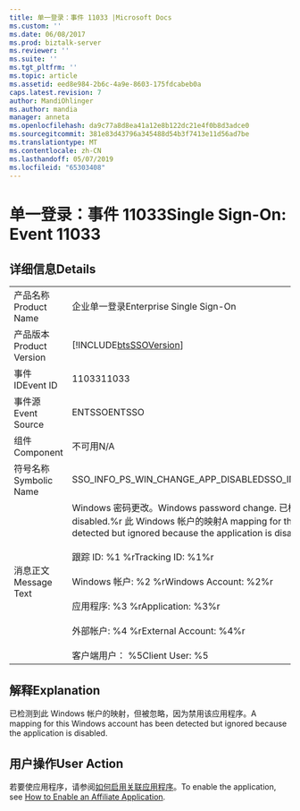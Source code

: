 ```yaml
---
title: 单一登录：事件 11033 |Microsoft Docs
ms.custom: ''
ms.date: 06/08/2017
ms.prod: biztalk-server
ms.reviewer: ''
ms.suite: ''
ms.tgt_pltfrm: ''
ms.topic: article
ms.assetid: eed8e984-2b6c-4a9e-8603-175fdcabeb0a
caps.latest.revision: 7
author: MandiOhlinger
ms.author: mandia
manager: anneta
ms.openlocfilehash: da9c77a8d8ea41a12e8b122dc21e4f0b8d3adce0
ms.sourcegitcommit: 381e83d43796a345488d54b3f7413e11d56ad7be
ms.translationtype: MT
ms.contentlocale: zh-CN
ms.lasthandoff: 05/07/2019
ms.locfileid: "65303408"
---
```

# <a name="single-sign-on-event-11033"></a><span data-ttu-id="dfd8e-102">单一登录：事件 11033</span><span class="sxs-lookup"><span data-stu-id="dfd8e-102">Single Sign-On: Event 11033</span></span>
## <a name="details"></a><span data-ttu-id="dfd8e-103">详细信息</span><span class="sxs-lookup"><span data-stu-id="dfd8e-103">Details</span></span>  
  
|                 |                                                                                                                                                                                                                                                                                               |
|-----------------|-----------------------------------------------------------------------------------------------------------------------------------------------------------------------------------------------------------------------------------------------------------------------------------------------|
|  <span data-ttu-id="dfd8e-104">产品名称</span><span class="sxs-lookup"><span data-stu-id="dfd8e-104">Product Name</span></span>   |                                                                                                                                   <span data-ttu-id="dfd8e-105">企业单一登录</span><span class="sxs-lookup"><span data-stu-id="dfd8e-105">Enterprise Single Sign-On</span></span>                                                                                                                                   |
| <span data-ttu-id="dfd8e-106">产品版本</span><span class="sxs-lookup"><span data-stu-id="dfd8e-106">Product Version</span></span> |                                                                                                                  [!INCLUDE[btsSSOVersion](../includes/btsssoversion-md.md)]                                                                                                                   |
|    <span data-ttu-id="dfd8e-107">事件 ID</span><span class="sxs-lookup"><span data-stu-id="dfd8e-107">Event ID</span></span>     |                                                                                                                                             <span data-ttu-id="dfd8e-108">11033</span><span class="sxs-lookup"><span data-stu-id="dfd8e-108">11033</span></span>                                                                                                                                             |
|  <span data-ttu-id="dfd8e-109">事件源</span><span class="sxs-lookup"><span data-stu-id="dfd8e-109">Event Source</span></span>   |                                                                                                                                            <span data-ttu-id="dfd8e-110">ENTSSO</span><span class="sxs-lookup"><span data-stu-id="dfd8e-110">ENTSSO</span></span>                                                                                                                                             |
|    <span data-ttu-id="dfd8e-111">组件</span><span class="sxs-lookup"><span data-stu-id="dfd8e-111">Component</span></span>    |                                                                                                                                              <span data-ttu-id="dfd8e-112">不可用</span><span class="sxs-lookup"><span data-stu-id="dfd8e-112">N/A</span></span>                                                                                                                                              |
|  <span data-ttu-id="dfd8e-113">符号名称</span><span class="sxs-lookup"><span data-stu-id="dfd8e-113">Symbolic Name</span></span>  |                                                                                                                              <span data-ttu-id="dfd8e-114">SSO_INFO_PS_WIN_CHANGE_APP_DISABLED</span><span class="sxs-lookup"><span data-stu-id="dfd8e-114">SSO_INFO_PS_WIN_CHANGE_APP_DISABLED</span></span>                                                                                                                              |
|  <span data-ttu-id="dfd8e-115">消息正文</span><span class="sxs-lookup"><span data-stu-id="dfd8e-115">Message Text</span></span>   | <span data-ttu-id="dfd8e-116">Windows 密码更改。</span><span class="sxs-lookup"><span data-stu-id="dfd8e-116">Windows password change.</span></span> <span data-ttu-id="dfd8e-117">已检测到但被忽略，因为应用程序被 disabled.%r 此 Windows 帐户的映射</span><span class="sxs-lookup"><span data-stu-id="dfd8e-117">A mapping for this Windows account has been detected but ignored because the application is disabled.%r</span></span><br /><br /> <span data-ttu-id="dfd8e-118">跟踪 ID: %1 %r</span><span class="sxs-lookup"><span data-stu-id="dfd8e-118">Tracking ID: %1%r</span></span><br /><br /> <span data-ttu-id="dfd8e-119">Windows 帐户: %2 %r</span><span class="sxs-lookup"><span data-stu-id="dfd8e-119">Windows Account: %2%r</span></span><br /><br /> <span data-ttu-id="dfd8e-120">应用程序: %3 %r</span><span class="sxs-lookup"><span data-stu-id="dfd8e-120">Application: %3%r</span></span><br /><br /> <span data-ttu-id="dfd8e-121">外部帐户: %4 %r</span><span class="sxs-lookup"><span data-stu-id="dfd8e-121">External Account: %4%r</span></span><br /><br /> <span data-ttu-id="dfd8e-122">客户端用户： %5</span><span class="sxs-lookup"><span data-stu-id="dfd8e-122">Client User: %5</span></span> |
  
## <a name="explanation"></a><span data-ttu-id="dfd8e-123">解释</span><span class="sxs-lookup"><span data-stu-id="dfd8e-123">Explanation</span></span>  
 <span data-ttu-id="dfd8e-124">已检测到此 Windows 帐户的映射，但被忽略，因为禁用该应用程序。</span><span class="sxs-lookup"><span data-stu-id="dfd8e-124">A mapping for this Windows account has been detected but ignored because the application is disabled.</span></span>  
  
## <a name="user-action"></a><span data-ttu-id="dfd8e-125">用户操作</span><span class="sxs-lookup"><span data-stu-id="dfd8e-125">User Action</span></span>  
 <span data-ttu-id="dfd8e-126">若要使应用程序，请参阅[如何启用关联应用程序](../core/how-to-enable-an-affiliate-application.md)。</span><span class="sxs-lookup"><span data-stu-id="dfd8e-126">To enable the application, see [How to Enable an Affiliate Application](../core/how-to-enable-an-affiliate-application.md).</span></span>